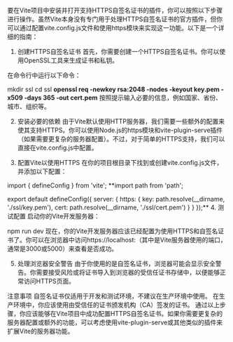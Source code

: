 要在Vite项目中安装并打开支持HTTPS自签名证书的插件，你可以按照以下步骤进行操作。虽然Vite本身没有专门用于处理HTTPS自签名证书的官方插件，但你可以通过配置vite.config.js文件和使用https模块来实现这一功能。以下是一个详细的指南：

1. 创建HTTPS自签名证书
首先，你需要创建一个HTTPS自签名证书。你可以使用OpenSSL工具来生成证书和私钥。

在命令行中运行以下命令：

mkdir ssl
cd ssl
**openssl req -newkey rsa:2048 -nodes -keyout key.pem -x509 -days 365 -out cert.pem**
按照提示输入必要的信息，例如国家、省份、城市、组织等。

2. 安装必要的依赖
由于Vite默认使用HTTP服务器，我们需要一些额外的配置来使其支持HTTPS。你可以使用Node.js的https模块和vite-plugin-serve插件（如果需要更复杂的服务器配置）。不过，对于简单的HTTPS支持，我们可以直接在vite.config.js中配置。

3. 配置Vite以使用HTTPS
在你的项目根目录下找到或创建vite.config.js文件，并添加以下配置：

import { defineConfig } from 'vite';
**import path from 'path';

export default defineConfig({
  server: {
    https: {
      key: path.resolve(__dirname, './ssl/key.pem'),
      cert: path.resolve(__dirname, './ssl/cert.pem')
    }
  }
});**
4. 测试配置
启动你的Vite开发服务器：

npm run dev
现在，你的Vite开发服务器应该已经配置为使用HTTPS和自签名证书了。你可以在浏览器中访问https://localhost:<port>（其中<port>是Vite服务器使用的端口，通常是3000或5000）来查看是否成功。

5. 处理浏览器安全警告
由于你使用的是自签名证书，浏览器可能会显示安全警告。你需要接受风险或将证书导入到浏览器的受信任证书存储中，以便能够正常访问HTTPS页面。

注意事项
自签名证书仅适用于开发和测试环境，不建议在生产环境中使用。
在生产环境中，你应该使用由受信任的证书颁发机构（CA）签发的证书。
通过以上步骤，你应该能够在Vite项目中成功配置HTTPS自签名证书。如果你需要更复杂的服务器配置或额外的功能，可以考虑使用vite-plugin-serve或其他类似的插件来扩展Vite的服务器功能。





